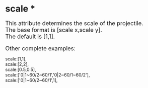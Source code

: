 # scale *
<font size=4>This attribute determines the scale of the projectile.    
The base format is [scale x,scale y].   
The default is [1,1].
</font>
<br/>
<br/>
<font size=4>Other complete examples:    </font>

scale:[1,1],   
scale:[2,2],   
scale:[0.5,0.5],   
scale:['0|1~60/2~60/1','0|2~60/1~60/2'],   
scale:['0|1~60/2~60/1',1],   
